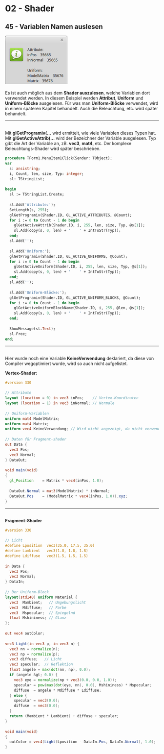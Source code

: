 # 02 - Shader
## 45 - Variablen Namen auslesen

<img src="image.png" alt="Selfhtml"><br><br>
Es ist auch möglich aus dem <b>Shader auszulesen</b>, welche Variablen dort verwendet werden.
In diesem Beispiel werden <b>Attribut</b>, <b>Uniform</b> und <b>Uniform-Blöcke</b> ausgelesen.
Für was man <b>Uniform-Blöcke</b> verwendet, wird in einem späteren Kapitel behandelt.
Auch die Beleuchtung, etc. wird später behandelt.
<hr><br>
Mit <b>glGetProgramiv(...</b> wird ermittelt, wie viele Variablen dieses Typen hat.
Mit <b>glGetActiveAttrib(...</b> wird der Bezeichner der Variable ausgelesen. Typ gibt die Art der Variable an, zB. <b>vec3</b>, <b>mat4</b>, etc.
Der komplexe Beleuchtungs-Shader wird später beschrieben.

```pascal
procedure TForm1.MenuItem1Click(Sender: TObject);
var
  s: ansistring;
  i, Count, len, size, Typ: integer;
  sl: TStringList;

begin
  sl := TStringList.Create;

  sl.Add('Attribute:');
  SetLength(s, 255);
  glGetProgramiv(Shader.ID, GL_ACTIVE_ATTRIBUTES, @Count);
  for i := 0 to Count - 1 do begin
    glGetActiveAttrib(Shader.ID, i, 255, len, size, Typ, @s[1]);
    sl.Add(copy(s, 0, len) + '    ' + IntToStr(Typ));
  end;
  sl.Add('');

  sl.Add('Uniform:');
  glGetProgramiv(Shader.ID, GL_ACTIVE_UNIFORMS, @Count);
  for i := 0 to Count - 1 do begin
    glGetActiveUniform(Shader.ID, i, 255, len, size, Typ, @s[1]);
    sl.Add(copy(s, 0, len) + '    ' + IntToStr(Typ));
  end;
  sl.Add('');

  sl.Add('Uniform-Blöcke:');
  glGetProgramiv(Shader.ID, GL_ACTIVE_UNIFORM_BLOCKS, @Count);
  for i := 0 to Count - 1 do begin
    glGetActiveUniformBlockName(Shader.ID, i, 255, @len, @s[1]);
    sl.Add(copy(s, 0, len) + '    ' + IntToStr(Typ));
  end;

  ShowMessage(sl.Text);
  sl.Free;
end;
```

<hr><br>
Hier wurde noch eine Variable <b>KeineVerwendung</b> deklariert, da diese von Compiler wegoptimiert wurde, wird so auch nicht aufgelistet.

<b>Vertex-Shader:</b>

```glsl
#version 330

// Attribute
layout (location = 0) in vec3 inPos;    // Vertex-Koordinaten
layout (location = 1) in vec3 inNormal; // Normale

// Uniform-Variablen
uniform mat4 ModelMatrix;
uniform mat4 Matrix;
uniform vec4 KeineVerwendung; // Wird nicht angezeigt, da nicht verwendet.

// Daten für Fragment-shader
out Data {
  vec3 Pos;
  vec3 Normal;
} DataOut;

void main(void)
{
  gl_Position    = Matrix * vec4(inPos, 1.0);

  DataOut.Normal = mat3(ModelMatrix) * inNormal;
  DataOut.Pos    = (ModelMatrix * vec4(inPos, 1.0)).xyz;
}

```

<hr><br>
<b>Fragment-Shader</b>

```glsl
#version 330

// Licht
#define Lposition  vec3(35.0, 17.5, 35.0)
#define Lambient   vec3(1.8, 1.8, 1.8)
#define Ldiffuse   vec3(1.5, 1.5, 1.5)

in Data {
  vec3 Pos;
  vec3 Normal;
} DataIn;

// Der Uniform-Block
layout(std140) uniform Material {
  vec3  Mambient;   // Umgebungslicht
  vec3  Mdiffuse;   // Farbe
  vec3  Mspecular;  // Spiegelnd
  float Mshininess; // Glanz
};

out vec4 outColor;

vec3 Light(in vec3 p, in vec3 n) {
  vec3 nn = normalize(n);
  vec3 np = normalize(p);
  vec3 diffuse;   // Licht
  vec3 specular;  // Reflektion
  float angele = max(dot(nn, np), 0.0);
  if (angele &gt; 0.0) {
    vec3 eye = normalize(np + vec3(0.0, 0.0, 1.0));
    specular = pow(max(dot(eye, nn), 0.0), Mshininess) * Mspecular;
    diffuse  = angele * Mdiffuse * Ldiffuse;
  } else {
    specular = vec3(0.0);
    diffuse  = vec3(0.0);
  }
  return (Mambient * Lambient) + diffuse + specular;
}

void main(void)
{
  outColor = vec4(Light(Lposition - DataIn.Pos, DataIn.Normal), 1.0);
}


```


